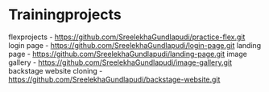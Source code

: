 # Trainingprojects
flexprojects - https://github.com/SreelekhaGundlapudi/practice-flex.git
login page - https://github.com/SreelekhaGundlapudi/login-page.git
landing page - https://github.com/SreelekhaGundlapudi/landing-page.git
image gallery - https://github.com/SreelekhaGundlapudi/image-gallery.git
backstage website cloning - https://github.com/SreelekhaGundlapudi/backstage-website.git
